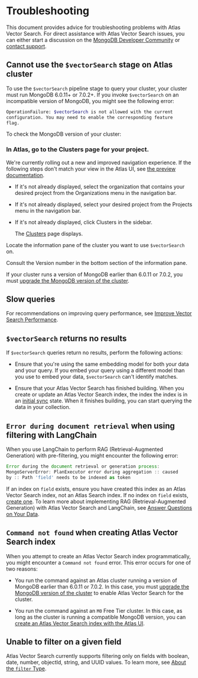 # Troubleshooting

This document provides advice for troubleshooting problems with Atlas Vector Search. For direct assistance with Atlas Vector Search issues, you can either start a discussion on the [MongoDB Developer Community](https://www.mongodb.com/community/forums/c/atlas/vector-search/168) or [contact support](https://mongodb.com/docs/atlas/support/#std-label-request-support).

## Cannot use the `$vectorSearch` stage on Atlas cluster

To use the `$vectorSearch` pipeline stage to query your cluster, your cluster must run MongoDB 6.0.11+ or 7.0.2+. If you invoke `$vectorSearch` on an incompatible version of MongoDB, you might see the following error:

```sh
OperationFailure: $vectorSearch is not allowed with the current
configuration. You may need to enable the corresponding feature
flag.
```

To check the MongoDB version of your cluster:

### In Atlas, go to the Clusters page for your project.

We're currently rolling out a new and improved navigation experience. If the following steps don't match your view in the Atlas UI, see [the preview documentation](https://dochub.mongodb.org/core/atlas-nav-preview).

- If it's not already displayed, select the organization that contains your desired project from the  Organizations menu in the navigation bar.

- If it's not already displayed, select your desired project from the Projects menu in the navigation bar.

- If it's not already displayed, click Clusters in the sidebar.

  The [Clusters](https://cloud.mongodb.com/go?l=https%3A%2F%2Fcloud.mongodb.com%2Fv2%2F%3Cproject%3E%23%2Fclusters) page displays.

Locate the information pane of the cluster you want to use `$vectorSearch` on.

Consult the Version number in the bottom section of the information pane.

If your cluster runs a version of MongoDB earlier than 6.0.11 or 7.0.2, you must [upgrade the MongoDB version of the cluster](https://mongodb.com/docs/atlas/scale-cluster/#std-label-scale-cluster-version).

## Slow queries

For recommendations on improving query performance, see [Improve Vector Search Performance](https://mongodb.com/docs/atlas/atlas-vector-search/tune-vector-search/#std-label-avs-performance-tuning).

## `$vectorSearch` returns no results

If `$vectorSearch` queries return no results, perform the following actions:

- Ensure that you're using the same embedding model for both your data and your query. If you embed your query using a different model than you use to embed your data, `$vectorSearch` can't identify matches.

- Ensure that your Atlas Vector Search has finished building. When you create or update an Atlas Vector Search index, the index the index is in an [initial sync](https://mongodb.com/docs/atlas/atlas-search/performance/index-performance/#std-label-troubleshoot-initial-sync) state. When it finishes building, you can start querying the data in your collection.

## `Error during document retrieval` when using filtering with LangChain

When you use LangChain to perform RAG (Retrieval-Augmented Generation) with pre-filtering, you might encounter the following error:

```js
Error during the document retrieval or generation process:
MongoServerError: PlanExecutor error during aggregation :: caused
by :: Path 'field' needs to be indexed as token
```

If an index on `field` exists, ensure you have created this index as an Atlas Vector Search index, not an Atlas Search index. If no index on `field` exists, [create one](https://mongodb.com/docs/atlas/atlas-vector-search/vector-search-type/#std-label-avs-create-index). To learn more about implementing RAG (Retrieval-Augmented Generation) with Atlas Vector Search and LangChain, see [Answer Questions on Your Data](https://mongodb.com/docs/atlas/ai-integrations/langchain/get-started/#std-label-langchain-rag).

## `Command not found` when creating Atlas Vector Search index

When you attempt to create an Atlas Vector Search index programmatically, you might encounter a `Command not found` error. This error occurs for one of two reasons:

- You run the command against an Atlas cluster running a version of MongoDB earlier than 6.0.11 or 7.0.2. In this case, you must [upgrade the MongoDB version of the cluster](https://mongodb.com/docs/atlas/scale-cluster/#std-label-scale-cluster-version) to enable Atlas Vector Search for the cluster.

- You run the command against an `M0` Free Tier cluster. In this case, as long as the cluster is running a compatible MongoDB version, you can [create an Atlas Vector Search index with the Atlas UI](https://mongodb.com/docs/atlas/atlas-vector-search/vector-search-type/#std-label-avs-create-index-procedure).

## Unable to filter on a given field

Atlas Vector Search currently supports filtering only on fields with boolean, date, number, objectId, string, and UUID values. To learn more, see [About the `filter` Type](https://mongodb.com/docs/atlas/atlas-vector-search/vector-search-type/#std-label-avs-types-filter).